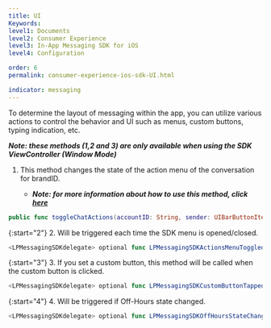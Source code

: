 ```yaml
---
title: UI
Keywords:
level1: Documents
level2: Consumer Experience
level3: In-App Messaging SDK for iOS
level4: Configuration

order: 6
permalink: consumer-experience-ios-sdk-UI.html

indicator: messaging
---
```


To determine the layout of messaging within the app, you can utilize various actions to control the behavior and UI such as menus, custom buttons, typing indication, etc.

_**Note: these methods (1,2 and 3) are only available when using the SDK ViewController (Window Mode)**_

1. This method changes the state of the action menu of the conversation for brandID.

    * _**Note: for more information about how to use this method, click [here](consumer-experience-ios-sdk-messaging-methods.html#togglechatactions)**_

```swift
public func toggleChatActions(accountID: String, sender: UIBarButtonItem? = nil)
```

{:start="2"}
2. Will be triggered each time the SDK menu is opened/closed.

```swift
<LPMessagingSDKdelegate> optional func LPMessagingSDKActionsMenuToggled(toggled: Bool)
```

{:start="3"}
3. If you set a custom button, this method will be called when the custom button is clicked.

```swift
<LPMessagingSDKdelegate> optional func LPMessagingSDKCustomButtonTapped()
```

{:start="4"}
4. Will be triggered if Off-Hours state changed.

```swift
<LPMessagingSDKdelegate> optional func LPMessagingSDKOffHoursStateChanged(isOffHours: Bool, brandID: String)
```
